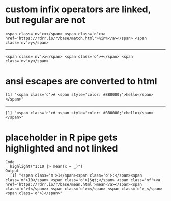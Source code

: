 # custom infix operators are linked, but regular are not

    <span class='nv'>x</span> <span class='o'><a href='https://rdrr.io/r/base/match.html'>%in%</a></span> <span class='nv'>y</span>

---

    <span class='nv'>x</span> <span class='o'>+</span> <span class='nv'>y</span>

# ansi escapes are converted to html

    [1] "<span class='c'># <span style='color: #BB0000;'>hello</span></span>"

---

    [1] "<span class='c'># <span style='color: #BB0000;'>hello</span></span>"

# placeholder in R pipe gets highlighted and not linked

    Code
      highlight("1:10 |> mean(x = _)")
    Output
      [1] "<span class='m'>1</span><span class='o'>:</span><span class='m'>10</span> <span class='o'>|&gt;</span> <span class='nf'><a href='https://rdrr.io/r/base/mean.html'>mean</a></span><span class='o'>(</span>x <span class='o'>=</span> <span class='o'>_</span><span class='o'>)</span>"

